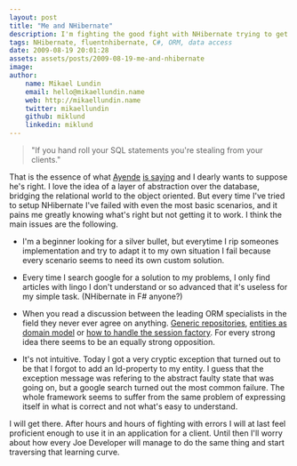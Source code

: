 ```yaml
---
layout: post
title: "Me and NHibernate"
description: I'm fighting the good fight with NHibernate trying to get friends with it. Between configuration files and error messages, it it a very powerfull ORM framework.
tags: NHibernate, fluentnhibernate, C#, ORM, data access
date: 2009-08-19 20:01:28
assets: assets/posts/2009-08-19-me-and-nhibernate
image: 
author:
    name: Mikael Lundin
    email: hello@mikaellundin.name
    web: http://mikaellundin.name
    twitter: mikaellundin
    github: miklund
    linkedin: miklund
---
```


> "If you hand roll your SQL statements you're stealing from your clients."

That is the essence of what [Ayende](http://ayende.com/Blog/Default.aspx) [is saying](http://ayende.com/Blog/archive/2008/11/21/stealing-from-your-client.aspx "Stealing from your client") and I dearly wants to suppose he's right. I love the idea of a layer of abstraction over the database, bridging the relational world to the object oriented. But every time I've tried to setup NHibernate I've failed with even the most basic scenarios, and it pains me greatly knowing what's right but not getting it to work. I think the main issues are the following.

* I'm a beginner looking for a silver bullet, but everytime I rip someones implementation and try to adapt it to my own situation I fail because every scenario seems to need its own custom solution.

* Every time I search google for a solution to my problems, I only find articles with lingo I don't understand or so advanced that it's useless for my simple task. (NHibernate in F# anyone?)

* When you read a discussion between the leading ORM specialists in the field they never ever agree on anything. [Generic repositories](http://codebetter.com/blogs/karlseguin/archive/2008/12/22/new-repository-lt-t-gt-domagic.aspx), [entities as domain model](http://ayende.com/Blog/archive/2009/08/02/your-domain-model-isnrsquot-in-the-entity-relationship-diagram.aspx) or [how to handle the session factory](http://stackoverflow.com/questions/310691/nhibernate-good-complete-working-helper-class-for-managing-sessionfactory-sessi). For every strong idea there seems to be an equally strong opposition.

* It's not intuitive. Today I got a very cryptic exception that turned out to be that I forgot to add an Id-property to my entity. I guess that the exception message was refering to the abstract faulty state that was going on, but a google search turned out the most common failure. The whole framework seems to suffer from the same problem of expressing itself in what is correct and not what's easy to understand.

I will get there. After hours and hours of fighting with errors I will at last feel proficient enough to use it in an application for a client. Until then I'll worry about how every Joe Developer will manage to do the same thing and start traversing that learning curve.
